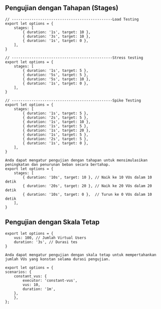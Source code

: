 ## Pengujian dengan Tahapan (Stages)

    // ----------------------------------------------Load Testing
    export let options = {
        stages: [
            { duration: '1s', target: 10 },
            { duration: '3s', target: 10 },
            { duration: '1s', target: 0 },
        ],
    }

    // ----------------------------------------------Stress testing
    export let options = {
        stages: [
            { duration: '1s', target: 5 },
            { duration: '5s', target: 5 },
            { duration: '5s', target: 10 },
            { duration: '1s', target: 0 },
        ],
    }

    // ----------------------------------------------Spike Testing
    export let options = {
        stages: [
            { duration: '1s', target: 5 },
            { duration: '2s', target: 5 },
            { duration: '1s', target: 10 },
            { duration: '1s', target: 5 },
            { duration: '1s', target: 20 },
            { duration: '1s', target: 5 },
            { duration: '2s', target: 5 },
            { duration: '1s', target: 0 },
        ],
    }   

    Anda dapat mengatur pengujian dengan tahapan untuk mensimulasikan peningkatan dan penurunan beban secara bertahap.
    export let options = {
        stages: [
            { duration: '10s', target: 10 }, // Naik ke 10 VUs dalam 10 detik
            { duration: '20s', target: 20 }, // Naik ke 20 VUs dalam 20 detik
            { duration: '10s', target: 0 },  // Turun ke 0 VUs dalam 10 detik
        ],
    }

## Pengujian dengan Skala Tetap

    export let options = {
        vus: 100, // Jumlah Virtual Users
        duration: '3s', // Durasi tes
    }

    Anda dapat mengatur pengujian dengan skala tetap untuk mempertahankan jumlah VUs yang konstan selama durasi pengujian.

    export let options = {
    scenarios: {
        constant_vus: {
            executor: 'constant-vus',
            vus: 10,
            duration: '1m',
        },
        },
    };




